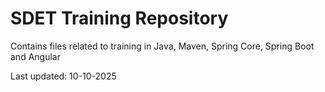 # SDET Training Repository

Contains files related to training in Java, Maven, Spring Core, Spring Boot and Angular

Last updated: 10-10-2025
